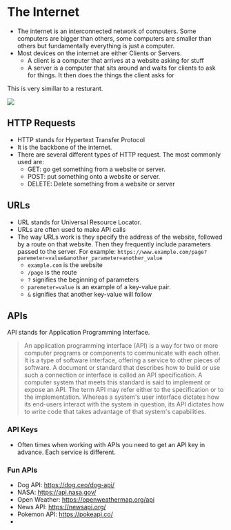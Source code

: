 # The Internet

- The internet is an interconnected network of computers. Some computers are bigger than others, some computers are smaller than others but fundamentally everything is just a computer.
- Most devices on the internet are either Clients or Servers.
  - A client is a computer that arrives at a website asking for stuff
  - A server is a computer that sits around and waits for clients to ask for things. It then does the things the client asks for

This is very simillar to a resturant.

![](https://www.google.com/url?sa=i&url=https%3A%2F%2Fdarvishdarab.github.io%2Fcs421_f20%2Fdocs%2Freadings%2Fclient_server&psig=AOvVaw28Kk5XRhuWmMH7GhbMFw4g&ust=1713367327483000&source=images&cd=vfe&opi=89978449&ved=0CBAQjRxqFwoTCKCc0e-Ex4UDFQAAAAAdAAAAABAE)



## HTTP Requests
- HTTP stands for Hypertext Transfer Protocol
- It is the backbone of the internet.
- There are several different types of HTTP request. The most commonly used are:
  - GET: go get something from a website or server.
  - POST: put something onto a website or server.
  - DELETE: Delete something from a website or server

## URLs
- URL stands for Universal Resource Locator.
- URLs are often used to make API calls
- The way URLs work is they specify the address of the website, followed by a route on that website. Then they frequently include parameters passed to the server. For example: `https://www.example.com/page?paremeter=value&another_parameter=another_value`
  - `example.com` is the website
  - `/page` is the route
  - `?` signifies the beginning of parameters
  - `paremeter=value` is an example of a key-value pair.
  - `&` signifies that another key-value will follow

## APIs

  API stands for Application Programming Interface.

  > An application programming interface (API) is a way for two or more computer programs or components to communicate with each other. It is a type of software interface, offering a service to other pieces of software. A document or standard that describes how to build or use such a connection or interface is called an API specification. A computer system that meets this standard is said to implement or expose an API. The term API may refer either to the specification or to the implementation. Whereas a system's user interface dictates how its end-users interact with the system in question, its API dictates how to write code that takes advantage of that system's capabilities.

  ### API Keys
  - Often times when working with APIs you need to get an API key in advance. Each service is different.

### Fun APIs
- Dog API: https://dog.ceo/dog-api/
- NASA: https://api.nasa.gov/
- Open Weather: https://openweathermap.org/api
- News API: https://newsapi.org/
- Pokemon API: https://pokeapi.co/
-
